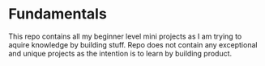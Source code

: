 # Fundamentals

This repo contains all my beginner level mini projects as I am trying to aquire knowledge by building stuff.
Repo does not contain any exceptional and unique projects as the intention is to learn by building product.

